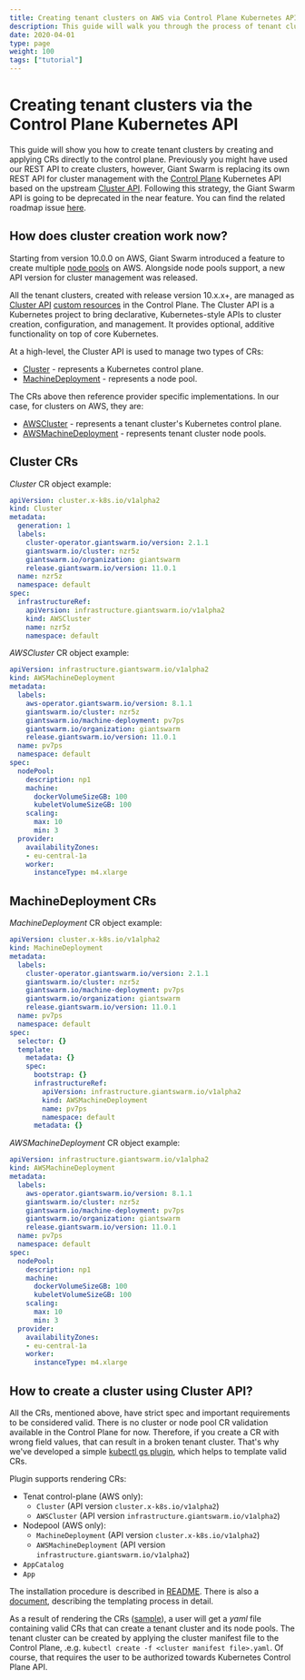 ```yaml
---
title: Creating tenant clusters on AWS via Control Plane Kubernetes API
description: This guide will walk you through the process of tenant cluster creation via Control Plane Kubernetes.
date: 2020-04-01
type: page
weight: 100
tags: ["tutorial"]
---
```

# Creating tenant clusters via the Control Plane Kubernetes API

This guide will show you how to create tenant clusters by creating and applying CRs directly to the control plane.
Previously you might have used our REST API to create clusters, however, Giant Swarm is replacing its own REST API for cluster management with the [Control Plane](https://docs.giantswarm.io/basics/aws-architecture/#giant-swarm-control-plane) Kubernetes API based on the upstream [Cluster API](https://cluster-api.sigs.k8s.io/).
Following this strategy, the Giant Swarm API is going to be deprecated in the near feature. You can find the related roadmap issue [here](https://github.com/giantswarm/roadmap/issues/90).


## How does cluster creation work now?

Starting from version 10.0.0 on AWS, Giant Swarm introduced a feature to create multiple [node pools](https://docs.giantswarm.io/basics/nodepools/) on AWS.
Alongside node pools support, a new API version for cluster management was released. 

All the tenant clusters, created with release version 10.x.x+, are managed as [Cluster API](https://github.com/kubernetes-sigs/cluster-api) [custom resources](https://kubernetes.io/docs/concepts/extend-kubernetes/api-extension/custom-resources/) in the Control Plane.
The Cluster API is a Kubernetes project to bring declarative, Kubernetes-style APIs to cluster creation, configuration, and management. It provides optional, additive functionality on top of core Kubernetes.

At a high-level, the Cluster API is used to manage two types of CRs:
  - [Cluster](/reference/cp-k8s-api/clusters.cluster.x-k8s.io/) - represents a Kubernetes control plane.
  - [MachineDeployment](/reference/cp-k8s-api/machinedeployments.cluster.x-k8s.io/) -  represents a node pool.

The CRs above then reference provider specific implementations. In our case, for clusters on AWS, they are:
  - [AWSCluster](/reference/cp-k8s-api/awsclusters.infrastructure.giantswarm.io/) - represents a tenant cluster's Kubernetes control plane.
  - [AWSMachineDeployment](/reference/cp-k8s-api/awsmachinedeployments.infrastructure.giantswarm.io/) -  represents tenant cluster node pools.


## Cluster CRs

*Cluster* CR object example:

```yaml
apiVersion: cluster.x-k8s.io/v1alpha2
kind: Cluster
metadata:
  generation: 1
  labels:
    cluster-operator.giantswarm.io/version: 2.1.1
    giantswarm.io/cluster: nzr5z
    giantswarm.io/organization: giantswarm
    release.giantswarm.io/version: 11.0.1
  name: nzr5z
  namespace: default
spec:
  infrastructureRef:
    apiVersion: infrastructure.giantswarm.io/v1alpha2
    kind: AWSCluster
    name: nzr5z
    namespace: default
```

*AWSCluster* CR object example:

```yaml
apiVersion: infrastructure.giantswarm.io/v1alpha2
kind: AWSMachineDeployment
metadata:
  labels:
    aws-operator.giantswarm.io/version: 8.1.1
    giantswarm.io/cluster: nzr5z
    giantswarm.io/machine-deployment: pv7ps
    giantswarm.io/organization: giantswarm
    release.giantswarm.io/version: 11.0.1
  name: pv7ps
  namespace: default
spec:
  nodePool:
    description: np1
    machine:
      dockerVolumeSizeGB: 100
      kubeletVolumeSizeGB: 100
    scaling:
      max: 10
      min: 3
  provider:
    availabilityZones:
    - eu-central-1a
    worker:
      instanceType: m4.xlarge
```

## MachineDeployment CRs

*MachineDeployment* CR object example:

```yaml
apiVersion: cluster.x-k8s.io/v1alpha2
kind: MachineDeployment
metadata:
  labels:
    cluster-operator.giantswarm.io/version: 2.1.1
    giantswarm.io/cluster: nzr5z
    giantswarm.io/machine-deployment: pv7ps
    giantswarm.io/organization: giantswarm
    release.giantswarm.io/version: 11.0.1
  name: pv7ps
  namespace: default
spec:
  selector: {}
  template:
    metadata: {}
    spec:
      bootstrap: {}
      infrastructureRef:
        apiVersion: infrastructure.giantswarm.io/v1alpha2
        kind: AWSMachineDeployment
        name: pv7ps
        namespace: default
      metadata: {}
```

*AWSMachineDeployment* CR object example:

```yaml
apiVersion: infrastructure.giantswarm.io/v1alpha2
kind: AWSMachineDeployment
metadata:
  labels:
    aws-operator.giantswarm.io/version: 8.1.1
    giantswarm.io/cluster: nzr5z
    giantswarm.io/machine-deployment: pv7ps
    giantswarm.io/organization: giantswarm
    release.giantswarm.io/version: 11.0.1
  name: pv7ps
  namespace: default
spec:
  nodePool:
    description: np1
    machine:
      dockerVolumeSizeGB: 100
      kubeletVolumeSizeGB: 100
    scaling:
      max: 10
      min: 3
  provider:
    availabilityZones:
    - eu-central-1a
    worker:
      instanceType: m4.xlarge
```

## How to create a cluster using Cluster API?

All the CRs, mentioned above, have strict spec and important requirements to be considered valid. 
There is no cluster or node pool CR validation available in the Control Plane for now. 
Therefore, if you create a CR with wrong field values, that can result in a broken tenant cluster.
That's why we've developed a simple [kubectl gs plugin](https://github.com/giantswarm/kubectl-gs), which helps to template valid CRs.

Plugin supports rendering CRs:
- Tenat control-plane (AWS only):
    - `Cluster` (API version `cluster.x-k8s.io/v1alpha2`)
    - `AWSCluster` (API version `infrastructure.giantswarm.io/v1alpha2`)
- Nodepool (AWS only):
    - `MachineDeployment` (API version `cluster.x-k8s.io/v1alpha2`)
    - `AWSMachineDeployment` (API version `infrastructure.giantswarm.io/v1alpha2`)
- `AppCatalog`
- `App`

The installation procedure is described in [README](https://github.com/giantswarm/kubectl-gs#how-to-install-plugin).
There is also a [document](https://github.com/giantswarm/kubectl-gs/blob/master/docs/template-cluster-cr.md), describing the templating process in detail.

As a result of rendering the CRs ([sample](https://github.com/giantswarm/kubectl-gs/blob/master/docs/template-cluster-cr.md#example)), a user will get a *yaml* file containing valid CRs that can create a tenant cluster and its node pools.
The tenant cluster can be created by applying the cluster manifest file to the Control Plane, .e.g. `kubectl create -f <cluster manifest file>.yaml`. 
Of course, that requires the user to be authorized towards Kubernetes Control Plane API. 
